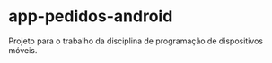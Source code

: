 # app-pedidos-android
Projeto para o trabalho da disciplina de programação de dispositivos móveis.

